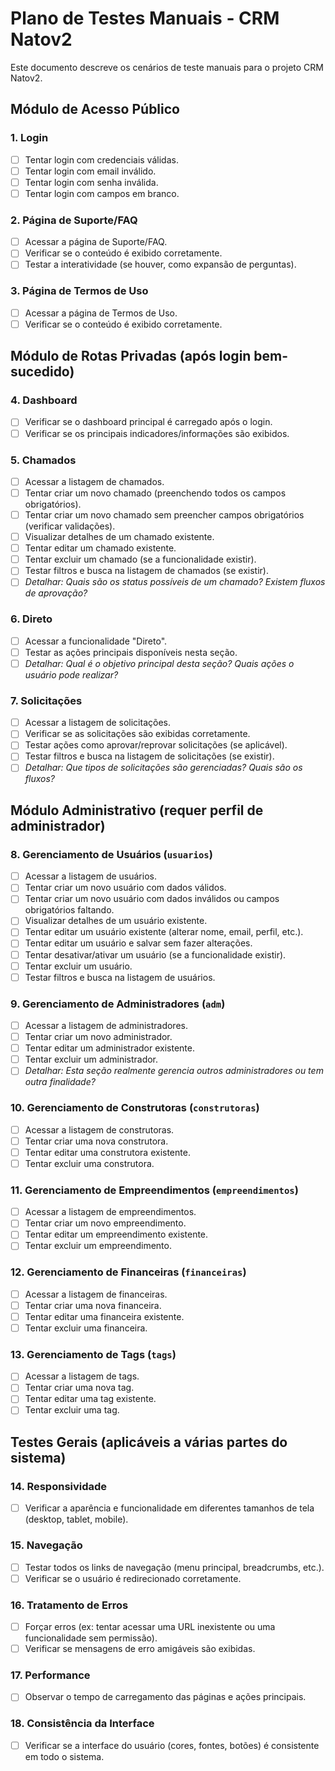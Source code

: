 # Plano de Testes Manuais - CRM Natov2

Este documento descreve os cenários de teste manuais para o projeto CRM Natov2.

## Módulo de Acesso Público

### 1. Login
- [ ] Tentar login com credenciais válidas.
- [ ] Tentar login com email inválido.
- [ ] Tentar login com senha inválida.
- [ ] Tentar login com campos em branco.

### 2. Página de Suporte/FAQ
- [ ] Acessar a página de Suporte/FAQ.
- [ ] Verificar se o conteúdo é exibido corretamente.
- [ ] Testar a interatividade (se houver, como expansão de perguntas).

### 3. Página de Termos de Uso
- [ ] Acessar a página de Termos de Uso.
- [ ] Verificar se o conteúdo é exibido corretamente.

## Módulo de Rotas Privadas (após login bem-sucedido)

### 4. Dashboard
- [ ] Verificar se o dashboard principal é carregado após o login.
- [ ] Verificar se os principais indicadores/informações são exibidos.

### 5. Chamados
- [ ] Acessar a listagem de chamados.
- [ ] Tentar criar um novo chamado (preenchendo todos os campos obrigatórios).
- [ ] Tentar criar um novo chamado sem preencher campos obrigatórios (verificar validações).
- [ ] Visualizar detalhes de um chamado existente.
- [ ] Tentar editar um chamado existente.
- [ ] Tentar excluir um chamado (se a funcionalidade existir).
- [ ] Testar filtros e busca na listagem de chamados (se existir).
- [ ] *Detalhar: Quais são os status possíveis de um chamado? Existem fluxos de aprovação?*

### 6. Direto
- [ ] Acessar a funcionalidade "Direto".
- [ ] Testar as ações principais disponíveis nesta seção.
- [ ] *Detalhar: Qual é o objetivo principal desta seção? Quais ações o usuário pode realizar?*

### 7. Solicitações
- [ ] Acessar a listagem de solicitações.
- [ ] Verificar se as solicitações são exibidas corretamente.
- [ ] Testar ações como aprovar/reprovar solicitações (se aplicável).
- [ ] Testar filtros e busca na listagem de solicitações (se existir).
- [ ] *Detalhar: Que tipos de solicitações são gerenciadas? Quais são os fluxos?*

## Módulo Administrativo (requer perfil de administrador)

### 8. Gerenciamento de Usuários (`usuarios`)
- [ ] Acessar a listagem de usuários.
- [ ] Tentar criar um novo usuário com dados válidos.
- [ ] Tentar criar um novo usuário com dados inválidos ou campos obrigatórios faltando.
- [ ] Visualizar detalhes de um usuário existente.
- [ ] Tentar editar um usuário existente (alterar nome, email, perfil, etc.).
- [ ] Tentar editar um usuário e salvar sem fazer alterações.
- [ ] Tentar desativar/ativar um usuário (se a funcionalidade existir).
- [ ] Tentar excluir um usuário.
- [ ] Testar filtros e busca na listagem de usuários.

### 9. Gerenciamento de Administradores (`adm`)
- [ ] Acessar a listagem de administradores.
- [ ] Tentar criar um novo administrador.
- [ ] Tentar editar um administrador existente.
- [ ] Tentar excluir um administrador.
- [ ] *Detalhar: Esta seção realmente gerencia outros administradores ou tem outra finalidade?*

### 10. Gerenciamento de Construtoras (`construtoras`)
- [ ] Acessar a listagem de construtoras.
- [ ] Tentar criar uma nova construtora.
- [ ] Tentar editar uma construtora existente.
- [ ] Tentar excluir uma construtora.

### 11. Gerenciamento de Empreendimentos (`empreendimentos`)
- [ ] Acessar a listagem de empreendimentos.
- [ ] Tentar criar um novo empreendimento.
- [ ] Tentar editar um empreendimento existente.
- [ ] Tentar excluir um empreendimento.

### 12. Gerenciamento de Financeiras (`financeiras`)
- [ ] Acessar a listagem de financeiras.
- [ ] Tentar criar uma nova financeira.
- [ ] Tentar editar uma financeira existente.
- [ ] Tentar excluir uma financeira.

### 13. Gerenciamento de Tags (`tags`)
- [ ] Acessar a listagem de tags.
- [ ] Tentar criar uma nova tag.
- [ ] Tentar editar uma tag existente.
- [ ] Tentar excluir uma tag.

## Testes Gerais (aplicáveis a várias partes do sistema)

### 14. Responsividade
- [ ] Verificar a aparência e funcionalidade em diferentes tamanhos de tela (desktop, tablet, mobile).

### 15. Navegação
- [ ] Testar todos os links de navegação (menu principal, breadcrumbs, etc.).
- [ ] Verificar se o usuário é redirecionado corretamente.

### 16. Tratamento de Erros
- [ ] Forçar erros (ex: tentar acessar uma URL inexistente ou uma funcionalidade sem permissão).
- [ ] Verificar se mensagens de erro amigáveis são exibidas.

### 17. Performance
- [ ] Observar o tempo de carregamento das páginas e ações principais.

### 18. Consistência da Interface
- [ ] Verificar se a interface do usuário (cores, fontes, botões) é consistente em todo o sistema.
